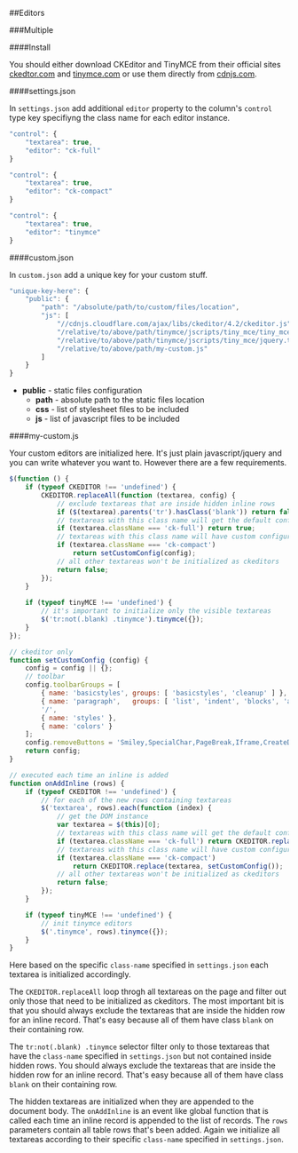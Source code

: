 ##Editors

###Multiple

####Install

You should either download CKEditor and TinyMCE from their official sites [ckedtor.com][1] and [tinymce.com][2] or use them directly from [cdnjs.com][3].


####settings.json

In `settings.json` add additional `editor` property to the column's `control` type key specifiyng the class name for each editor instance.

```js
"control": {
    "textarea": true,
    "editor": "ck-full"
}
```
```js
"control": {
    "textarea": true,
    "editor": "ck-compact"
}
```
```js
"control": {
    "textarea": true,
    "editor": "tinymce"
}
```


####custom.json

In `custom.json` add a unique key for your custom stuff.

```js
"unique-key-here": {
    "public": {
        "path": "/absolute/path/to/custom/files/location",
        "js": [
            "//cdnjs.cloudflare.com/ajax/libs/ckeditor/4.2/ckeditor.js",
            "/relative/to/above/path/tinymce/jscripts/tiny_mce/tiny_mce.js",
            "/relative/to/above/path/tinymce/jscripts/tiny_mce/jquery.tinymce.min.js",
            "/relative/to/above/path/my-custom.js"
        ]
    }
}
```

- **public** - static files configuration
    - **path** - absolute path to the static files location
    - **css** - list of stylesheet files to be included
    - **js** - list of javascript files to be included


####my-custom.js

Your custom editors are initialized here. It's just plain javascript/jquery and you can write whatever you want to. However there are a few requirements.

```js
$(function () {
    if (typeof CKEDITOR !== 'undefined') {
        CKEDITOR.replaceAll(function (textarea, config) {
            // exclude textareas that are inside hidden inline rows
            if ($(textarea).parents('tr').hasClass('blank')) return false;
            // textareas with this class name will get the default configuration
            if (textarea.className === 'ck-full') return true;
            // textareas with this class name will have custom configuration
            if (textarea.className === 'ck-compact')
                return setCustomConfig(config);
            // all other textareas won't be initialized as ckeditors
            return false;
        });
    }
    
    if (typeof tinyMCE !== 'undefined') {
        // it's important to initialize only the visible textareas
        $('tr:not(.blank) .tinymce').tinymce({});
    }
});

// ckeditor only
function setCustomConfig (config) {
    config = config || {};
    // toolbar
    config.toolbarGroups = [
        { name: 'basicstyles', groups: [ 'basicstyles', 'cleanup' ] },
        { name: 'paragraph',   groups: [ 'list', 'indent', 'blocks', 'align' ] },
        '/',
        { name: 'styles' },
        { name: 'colors' }
    ];
    config.removeButtons = 'Smiley,SpecialChar,PageBreak,Iframe,CreateDiv';
    return config;
}

// executed each time an inline is added
function onAddInline (rows) {
    if (typeof CKEDITOR !== 'undefined') {
        // for each of the new rows containing textareas
        $('textarea', rows).each(function (index) {
            // get the DOM instance
            var textarea = $(this)[0];
            // textareas with this class name will get the default configuration
            if (textarea.className === 'ck-full') return CKEDITOR.replace(textarea);
            // textareas with this class name will have custom configuration
            if (textarea.className === 'ck-compact')
                return CKEDITOR.replace(textarea, setCustomConfig());
            // all other textareas won't be initialized as ckeditors
            return false;
        });
    }

    if (typeof tinyMCE !== 'undefined') {
        // init tinymce editors
        $('.tinymce', rows).tinymce({});
    }
}
```

Here based on the specific `class-name` specified in `settings.json` each textarea is initialized accordingly.

The `CKEDITOR.replaceAll` loop throgh all textareas on the page and filter out only those that need to be initialized as ckeditors. The most important bit is that you should always exclude the textareas that are inside the hidden row for an inline record. That's easy because all of them have class `blank` on their containing row.

The `tr:not(.blank) .tinymce` selector filter only to those textareas that have the `class-name` specified in `settings.json` but not contained inside hidden rows. You should always exclude the textareas that are inside the hidden row for an inline record. That's easy because all of them have class `blank` on their containing row.

The hidden textareas are initialized when they are appended to the document body. The `onAddInline` is an event like global function that is called each time an inline record is appended to the list of records. The `rows` parameters contain all table rows that's been added. Again we initialize all textareas according to their specific `class-name` specified in `settings.json`.


  [1]: http://ckeditor.com
  [2]: http://www.tinymce.com
  [3]: http://cdnjs.com